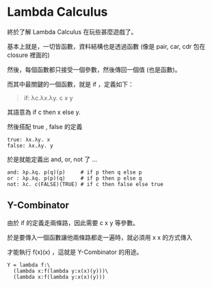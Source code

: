 # Lambda Calculus

終於了解 Lambda Calculus 在玩些甚麼遊戲了。

基本上就是，一切皆函數，資料結構也是透過函數 (像是 pair, car, cdr 包在 closure 裡面的)

然後，每個函數都只接受一個參數，然後傳回一個值 (也是函數)。

而其中最關鍵的一個函數，就是 if ，定義如下：

> if: λc.λx.λy. c x y 

其語意為 if c then x else y.

然後搭配 true , false 的定義

```
true: λx.λy. x
false: λx.λy. y
```

於是就能定義出 and, or, not 了 ...

```
and: λp.λq. p(q)(p)     # if p then q else p
or : λp.λq. p(p)(q)     # if p then p else q
not: λc. c(FALSE)(TRUE) # if c then false else true
```

## Y-Combinator

由於 if 的定義走兩條路，因此需要 c x y 等參數。

於是要傳入一個函數讓他兩條路都走一遍時，就必須用 x x 的方式傳入

才能執行 f(x)(x) ，這就是 Y-Combinator 的用途。

```
Y = lambda f:\
  (lambda x:f(lambda y:x(x)(y)))\
  (lambda x:f(lambda y:x(x)(y)))
```

